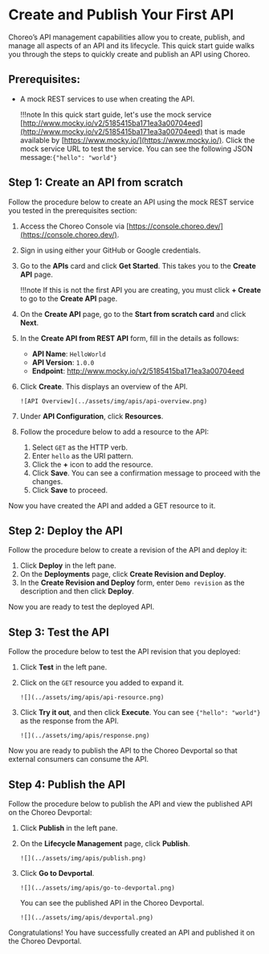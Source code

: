 # Create and Publish Your First API

Choreo’s API management capabilities allow you to create, publish, and manage all aspects of an API and its lifecycle.
This quick start guide walks you through the steps to quickly create and publish an API using Choreo. 

## Prerequisites:
- A mock REST services to use when creating the API. 
    
    !!!note
        In this quick start guide, let's use the mock service [http://www.mocky.io/v2/5185415ba171ea3a00704eed](http://www.mocky.io/v2/5185415ba171ea3a00704eed) that is made available by [https://www.mocky.io/](https://www.mocky.io/). Click the mock service URL to test the service. You can see the following JSON message:`{"hello": "world"}`
 
## Step 1: Create an API from scratch
Follow the procedure below to create an API using the mock REST service you tested in the prerequisites section:

1. Access the Choreo Console via [https://console.choreo.dev/](https://console.choreo.dev/).
2. Sign in using either your GitHub or Google credentials.
3. Go to the **APIs** card and click **Get Started**. This takes you to the **Create API** page. 
    
    !!!note
        If this is not the first API you are creating, you must click **+ Create** to go to the **Create API** page.

4. On the **Create API** page, go to the **Start from scratch card** and click **Next**.
5. In the **Create API from REST API** form, fill in the details as follows:
    - **API Name**: `HelloWorld`
    - **API Version**: `1.0.0`
    - **Endpoint**: http://www.mocky.io/v2/5185415ba171ea3a00704eed
6. Click **Create**. This displays an overview of the API.

       ![API Overview](../assets/img/apis/api-overview.png)
       
7. Under **API Configuration**, click **Resources**.
8. Follow the procedure below to add a resource to the API:
    1. Select `GET` as the HTTP verb.
    2. Enter `hello` as the URI pattern.
    3. Click the **+** icon to add the resource.
    4. Click **Save**. You can see a confirmation message to proceed with the changes.
    5. Click **Save** to proceed.

Now you have created the API and added a GET resource to it.

## Step 2: Deploy the API
Follow the procedure below to create a revision of the API and deploy it:

1. Click **Deploy** in the left pane.
2. On the **Deployments** page, click **Create Revision and Deploy**.
3. In the **Create Revision and Deploy** form, enter `Demo revision` as the description and then click **Deploy**.

Now you are ready to test the deployed API.

## Step 3: Test the API
Follow the procedure below to test the API revision that you deployed:

1. Click **Test** in the left pane.
2. Click on the `GET` resource you added to expand it.

       ![](../assets/img/apis/api-resource.png)

3. Click **Try it out**, and then click **Execute**. You can see `{"hello": "world"}` as the response from the API.

       ![](../assets/img/apis/response.png)

Now you are ready to publish the API to the Choreo Devportal so that external consumers can consume the API.

## Step 4: Publish the API
Follow the procedure below to publish the API and view the published API on the Choreo Devportal:

1. Click **Publish** in the left pane.
2. On the **Lifecycle Management** page, click **Publish**.

       ![](../assets/img/apis/publish.png)

3. Click **Go to Devportal**.

       ![](../assets/img/apis/go-to-devportal.png)

     You can see the published API in the Choreo Devportal.

       ![](../assets/img/apis/devportal.png)

Congratulations! You have successfully created an API and published it on the Choreo Devportal.
